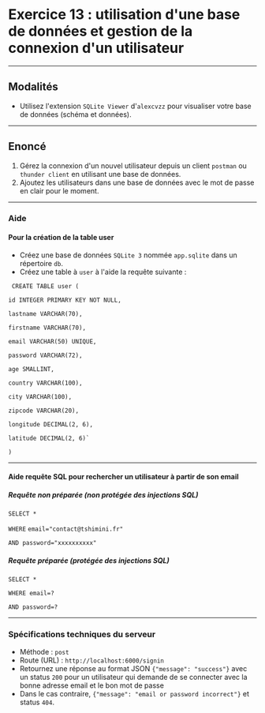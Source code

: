 # Exercice 13 : utilisation d'une base de données et gestion de la connexion d'un utilisateur

---

## Modalités

- Utilisez l'extension `SQLite Viewer` d'`alexcvzz` pour visualiser votre base de données (schéma et données).

---

## Enoncé

1. Gérez la connexion d'un nouvel utilisateur depuis un client `postman` ou `thunder client` en utilisant une base de données.
2. Ajoutez les utilisateurs dans une base de données avec le mot de passe en clair pour le moment.

---

### Aide

#### Pour la création de la table user

- Créez une base de données `SQLite 3` nommée `app.sqlite` dans un répertoire `db`.
- Créez une table à `user` à l'aide la requête suivante :

` CREATE TABLE user (`

    id INTEGER PRIMARY KEY NOT NULL,

    lastname VARCHAR(70),

    firstname VARCHAR(70),

    email VARCHAR(50) UNIQUE,

    password VARCHAR(72),

    age SMALLINT,

    country VARCHAR(100),

    city VARCHAR(100),

    zipcode VARCHAR(20),

    longitude DECIMAL(2, 6),

    latitude DECIMAL(2, 6)`
`)`

---

#### Aide requête SQL pour rechercher un utilisateur à partir de son email

##### Requête non préparée (non protégée des injections SQL)

`SELECT *`

`WHERE` `email="contact@tshimini.fr"`

`AND password="xxxxxxxxxx"`
##### Requête préparée (protégée des injections SQL)

`SELECT *`

`WHERE email=?`

`AND password=?`

---

### Spécifications techniques du serveur

- Méthode : `post`
- Route (URL) : `http://localhost:6000/signin`
- Retournez une réponse au format JSON `{"message": "success"}` avec un status `200` pour un utilisateur qui demande de se connecter avec la bonne adresse email et le bon mot de passe
- Dans le cas contraire, `{"message": "email or password incorrect"}` et status `404`.